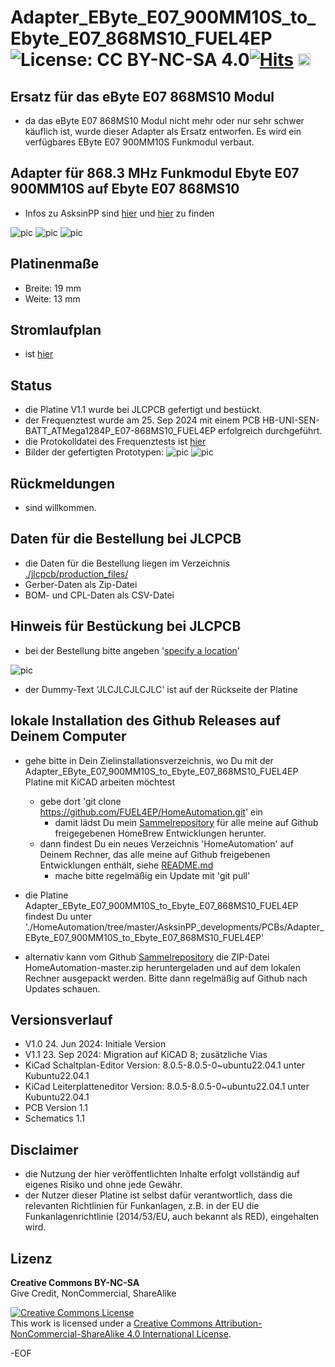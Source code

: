# Adapter_EByte_E07_900MM10S_to_Ebyte_E07_868MS10_FUEL4EP ![License: CC BY-NC-SA 4.0](https://img.shields.io/badge/License-CC%20BY--NC--SA%204.0-lightgrey.svg)[![Hits](https://hits.seeyoufarm.com/api/count/incr/badge.svg?url=https%3A%2F%2Fgithub.com%2FFUEL4EP%2FHomeAutomation%2Ftree%2Fmaster%2FAsksinPP_developments%2FPCBs%2FAdapter_EByte_E07_900MM10S_to_Ebyte_E07_868MS10_FUEL4EP&count_bg=%2379C83D&title_bg=%23555555&icon=&icon_color=%23E7E7E7&title=hits&edge_flat=false)](https://hits.seeyoufarm.com) <a href='https://ko-fi.com/FUEL4EP' target='_blank'><img height='20' style='border:0px;height:20px;' src='https://cdn.ko-fi.com/cdn/kofi1.png?v=2' border='0' alt='Buy Me a Coffee at ko-fi.com' /></a>

## Ersatz für das eByte E07 868MS10 Modul 

- da das eByte E07 868MS10 Modul nicht mehr oder nur sehr schwer käuflich ist, wurde dieser Adapter als Ersatz entworfen. Es wird ein verfügbares EByte E07 900MM10S Funkmodul verbaut.


## Adapter für 868.3 MHz Funkmodul Ebyte E07 900MM10S auf Ebyte E07 868MS10

- Infos zu AsksinPP sind [hier](https://asksinpp.de) und [hier](https://asksinpp.de/Grundlagen/01_hardware.html#verdrahtung) zu finden

![pic](PNGs/Adapter_EByte_E07_900MM10S_to_Ebyte_E07_868MS10_FUEL4EP_PCB_3D_top.png)
![pic](PNGs/Adapter_EByte_E07_900MM10S_to_Ebyte_E07_868MS10_FUEL4EP_PCB_KiCAD.png)
![pic](PNGs/Adapter_EByte_E07_900MM10S_to_Ebyte_E07_868MS10_FUEL4EP_top_silkscreen.png)



## Platinenmaße

- Breite: 19 mm
- Weite: 13 mm

## Stromlaufplan

- ist [hier](./Schematics/Adapter_EByte_E07_900MM10S_to_Ebyte_E07_868MS10_FUEL4EP.pdf)

## Status

- die Platine V1.1 wurde bei JLCPCB gefertigt und bestückt.
- der Frequenztest wurde am 25. Sep 2024 mit einem PCB HB-UNI-SEN-BATT_ATMega1284P_E07-868MS10_FUEL4EP erfolgreich durchgeführt.
- die Protokolldatei des Frequenztests ist [hier](./Log_files_as_reference/FreqTest_1284P_serial_monitor.log)
- Bilder der gefertigten Prototypen:
![pic](Pictures_of_JLCPCB_prototypes/Adapter_EByte_E07_900MM10S_to_Ebyte_E07_868MS10_FUEL4EP_PCB_top_V1.1.png)
![pic](Pictures_of_JLCPCB_prototypes/Adapter_EByte_E07_900MM10S_to_Ebyte_E07_868MS10_FUEL4EP_PCB_bottom_V1.1.png)



## Rückmeldungen

- sind willkommen.

## Daten für die Bestellung bei JLCPCB

- die Daten für die Bestellung liegen im Verzeichnis [./jlcpcb/production_files/](./jlcpcb/production_files/)
- Gerber-Daten als Zip-Datei
- BOM- und CPL-Daten als CSV-Datei


## Hinweis für Bestückung bei JLCPCB

- bei der Bestellung bitte angeben '[specify a location](https://jlcpcb.com/help/article/50-How-to-remove-order-number-from-your-PCB)'

![pic](./Pictures_of_JLCPCB_prototypes/specify_an_order_number.png)

- der  Dummy-Text 'JLCJLCJLCJLC' ist auf der Rückseite der Platine


## lokale Installation des Github Releases auf Deinem Computer

- gehe bitte in Dein Zielinstallationsverzeichnis, wo Du mit der Adapter_EByte_E07_900MM10S_to_Ebyte_E07_868MS10_FUEL4EP Platine mit KiCAD arbeiten möchtest

  - gebe dort 'git clone https://github.com/FUEL4EP/HomeAutomation.git' ein
	  + damit lädst Du mein [Sammelrepository](https://github.com/FUEL4EP/HomeAutomation) für alle meine auf Github freigegebenen HomeBrew Entwicklungen herunter.
  - dann findest Du ein neues Verzeichnis 'HomeAutomation' auf Deinem Rechner, das alle meine auf Github freigebenen Entwicklungen enthält, siehe [README.md](https://github.com/FUEL4EP/HomeAutomation/blob/master/README.md)
  	+ mache bitte regelmäßig ein Update mit 'git pull'
 -	die Platine Adapter_EByte_E07_900MM10S_to_Ebyte_E07_868MS10_FUEL4EP findest Du unter './HomeAutomation/tree/master/AsksinPP_developments/PCBs/Adapter_EByte_E07_900MM10S_to_Ebyte_E07_868MS10_FUEL4EP'
 
- alternativ kann vom Github [Sammelrepository](https://github.com/FUEL4EP/HomeAutomation) die ZIP-Datei HomeAutomation-master.zip heruntergeladen und auf dem lokalen Rechner ausgepackt werden. Bitte dann regelmäßig auf Github nach Updates schauen.

## Versionsverlauf

-   V1.0 24. Jun 2024: Initiale Version
-   V1.1 23. Sep 2024: Migration auf KiCAD 8; zusätzliche Vias
- KiCad Schaltplan-Editor Version: 8.0.5-8.0.5-0~ubuntu22.04.1 unter Kubuntu22.04.1
- KiCad Leiterplatteneditor Version: 8.0.5-8.0.5-0~ubuntu22.04.1 unter Kubuntu22.04.1
- PCB Version 1.1
- Schematics  1.1


## Disclaimer

-   die Nutzung der hier veröffentlichten Inhalte erfolgt vollständig auf eigenes Risiko und ohne jede Gewähr.
-  der Nutzer dieser Platine ist selbst dafür verantwortlich, dass die relevanten Richtlinien für Funkanlagen, z.B. in der EU die Funkanlagenrichtlinie (2014/53/EU, auch bekannt als RED), eingehalten wird.

## Lizenz 

**Creative Commons BY-NC-SA**<br>
Give Credit, NonCommercial, ShareAlike

<a rel="license" href="http://creativecommons.org/licenses/by-nc-sa/4.0/"><img alt="Creative Commons License" style="border-width:0" src="https://i.creativecommons.org/l/by-nc-sa/4.0/88x31.png" /></a><br />This work is licensed under a <a rel="license" href="http://creativecommons.org/licenses/by-nc-sa/4.0/">Creative Commons Attribution-NonCommercial-ShareAlike 4.0 International License</a>.


-EOF
	

